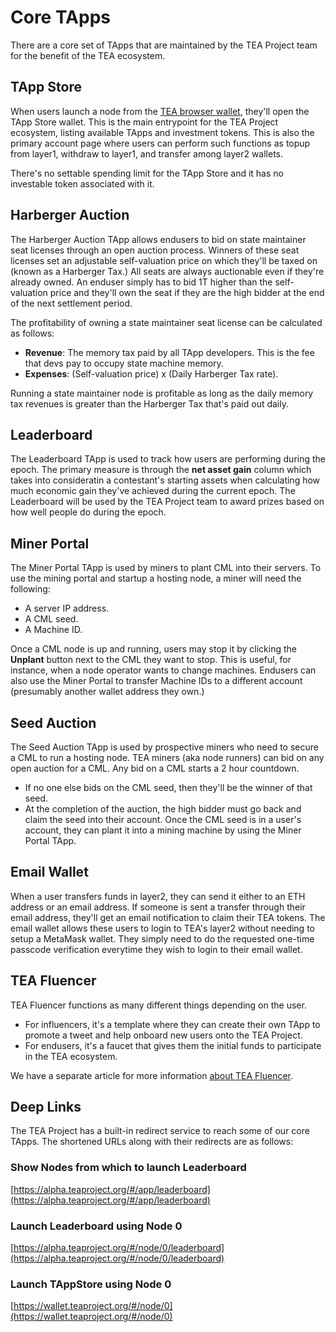 # Core TApps

There are a core set of TApps that are maintained by the TEA Project team for the benefit of the TEA ecosystem. 

## TApp Store

When users launch a node from the [TEA browser wallet](https://wallet.teaproject.org), they'll open the TApp Store wallet. This is the main entrypoint for the TEA Project ecosystem, listing available TApps and investment tokens. This is also the primary account page where users can perform such functions as topup from layer1, withdraw to layer1, and transfer among layer2 wallets. 

There's no settable spending limit for the TApp Store and it has no investable token associated with it.

## Harberger Auction

The Harberger Auction TApp allows endusers to bid on state maintainer seat licenses through an open auction process. Winners of these seat licenses set an adjustable self-valuation price on which they'll be taxed on (known as a Harberger Tax.) All seats are always auctionable even if they're already owned. An enduser simply has to bid 1T higher than the self-valuation price and they'll own the seat if they are the high bidder at the end of the next settlement period.

The profitability of owning a state maintainer seat license can be calculated as follows:

* **Revenue**: The memory tax paid by all TApp developers. This is the fee that devs pay to occupy state machine memory.
* **Expenses**: (Self-valuation price)  x (Daily Harberger Tax rate). 

Running a state maintainer node is profitable as long as the daily memory tax revenues is greater than the Harberger Tax that's paid out daily.

## Leaderboard

The Leaderboard TApp is used to track how users are performing during the epoch. The primary measure is through the **net asset gain** column which takes into consideratin a contestant's starting assets when calculating how much economic gain they've achieved during the current epoch. The Leaderboard will be used by the TEA Project team to award prizes based on how well people do during the epoch.

## Miner Portal

The Miner Portal TApp is used by miners to plant CML into their servers. To use the mining portal and startup a hosting node, a miner will need the following:

* A server IP address.
* A CML seed.
* A Machine ID.

Once a CML node is up and running, users may stop it by clicking the **Unplant** button next to the CML they want to stop. This is useful, for instance, when a node operator wants to change machines. Endusers can also use the Miner Portal to transfer Machine IDs to a different account (presumably another wallet address they own.)

## Seed Auction

The Seed Auction TApp is used by prospective miners who need to secure a CML to run a hosting node. TEA miners (aka node runners) can bid on any open auction for a CML. Any bid on a CML starts a 2 hour countdown.

* If no one else bids on the CML seed, then they'll be the winner of that seed.
* At the completion of the auction, the high bidder must go back and claim the seed into their account.
  Once the CML seed is in a user's account, they can plant it into a mining machine by using the Miner Portal TApp.

## Email Wallet

When a user transfers funds in layer2, they can send it either to an ETH address or an email address. If someone is sent a transfer through their email address, they'll get an email notification to claim their TEA tokens. The email wallet allows these users to login to TEA's layer2 without needing to setup a MetaMask wallet. They simply need to do the requested one-time passcode verification everytime they wish to login to their email wallet.

## TEA Fluencer

TEA Fluencer functions as many different things depending on the user.

* For influencers, it's a template where they can create their own TApp to promote a tweet and help onboard new users onto the TEA Project.
* For endusers, it's a faucet that gives them the initial funds to participate in the TEA ecosystem.

We have a separate article for more information [about TEA Fluencer](TEAfluencer.md).

## Deep Links

The TEA Project has a built-in redirect service to reach some of our core TApps. The shortened URLs along with their redirects are as follows:

### Show Nodes from which to launch Leaderboard

[https://alpha.teaproject.org/#/app/leaderboard](https://alpha.teaproject.org/#/app/leaderboard)

### Launch Leaderboard using Node 0

[https://alpha.teaproject.org/#/node/0/leaderboard](https://alpha.teaproject.org/#/node/0/leaderboard)

### Launch TAppStore using Node 0

[https://wallet.teaproject.org/#/node/0](https://wallet.teaproject.org/#/node/0)
